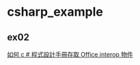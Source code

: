 # csharp_example

## ex02

[如何 c # 程式設計手冊存取 Office interop 物件 ][1]

[1]:https://docs.microsoft.com/zh-tw/dotnet/csharp/programming-guide/interop/how-to-access-office-onterop-objects
